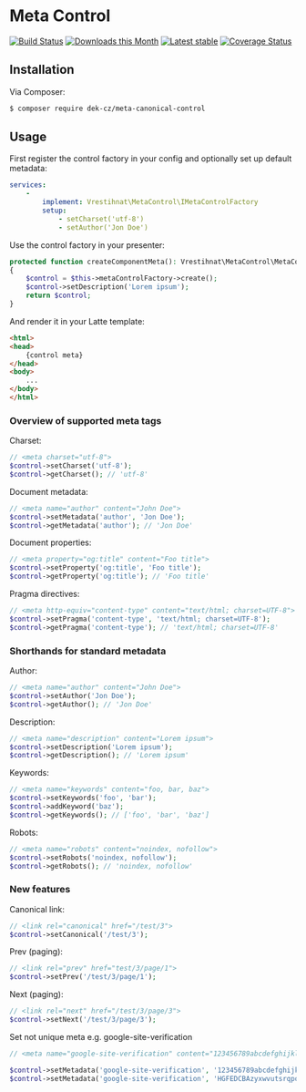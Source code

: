 Meta Control
============

[![Build Status](https://github.com/dek-cz/meta-canonical-control/workflows/CI/badge.svg)](https://github.com/dek-cz/meta-canonical-control/actions?query=workflow%3ACI+branch%3Amaster)
[![Downloads this Month](https://img.shields.io/packagist/dm/dek-cz/meta-canonical-control.svg)](https://packagist.org/packages/dek-cz/meta-canonical-control)
[![Latest stable](https://img.shields.io/packagist/v/dek-cz/meta-canonical-control.svg)](https://packagist.org/packages/dek-cz/meta-canonical-control)
[![Coverage Status](https://coveralls.io/repos/github/dek-cz/meta-canonical-control/badge.svg?branch=master)](https://coveralls.io/github/dek-cz/meta-canonical-control?branch=master)

Installation
------------

Via Composer:

```sh
$ composer require dek-cz/meta-canonical-control
```


Usage
-----

First register the control factory in your config and optionally set up default metadata:
```yaml
services:
    -
        implement: Vrestihnat\MetaControl\IMetaControlFactory
        setup:
            - setCharset('utf-8')
            - setAuthor('Jon Doe')
```

Use the control factory in your presenter:
```php
protected function createComponentMeta(): Vrestihnat\MetaControl\MetaControl
{
    $control = $this->metaControlFactory->create();
    $control->setDescription('Lorem ipsum');
    return $control;
}
```

And render it in your Latte template:
```html
<html>
<head>
    {control meta}
</head>
<body>
    ...
</body>
</html>
```

### Overview of supported meta tags

Charset:
```php
// <meta charset="utf-8">
$control->setCharset('utf-8');
$control->getCharset(); // 'utf-8'
```

Document metadata:
```php
// <meta name="author" content="John Doe">
$control->setMetadata('author', 'Jon Doe');
$control->getMetadata('author'); // 'Jon Doe'
```

Document properties:
```php
// <meta property="og:title" content="Foo title">
$control->setProperty('og:title', 'Foo title');
$control->getProperty('og:title'); // 'Foo title'
```

Pragma directives:
```php
// <meta http-equiv="content-type" content="text/html; charset=UTF-8">
$control->setPragma('content-type', 'text/html; charset=UTF-8');
$control->getPragma('content-type'); // 'text/html; charset=UTF-8'
```

### Shorthands for standard metadata

Author:
```php
// <meta name="author" content="John Doe">
$control->setAuthor('Jon Doe');
$control->getAuthor(); // 'Jon Doe'
```

Description:
```php
// <meta name="description" content="Lorem ipsum">
$control->setDescription('Lorem ipsum');
$control->getDescription(); // 'Lorem ipsum'
```

Keywords:
```php
// <meta name="keywords" content="foo, bar, baz">
$control->setKeywords('foo', 'bar');
$control->addKeyword('baz');
$control->getKeywords(); // ['foo', 'bar', 'baz']
```

Robots:
```php
// <meta name="robots" content="noindex, nofollow">
$control->setRobots('noindex, nofollow');
$control->getRobots(); // 'noindex, nofollow'
```
### New features

Canonical link:
```php
// <link rel="canonical" href="/test/3">
$control->setCanonical('/test/3');
```
Prev (paging):
```php
// <link rel="prev" href="test/3/page/1">
$control->setPrev('/test/3/page/1');
```
Next (paging):
```php
// <link rel="next" href="/test/3/page/3">
$control->setNext('/test/3/page/3');
```
Set not unique meta e.g. google-site-verification
```php
// <meta name="google-site-verification" content="123456789abcdefghijklmnopqrstuvwxyzABCDEFGH">\n<meta name="google-site-verification" content="HGFEDCBAzyxwvutsrqponmlkjihgfedcba987654321">\n

$control->setMetadata('google-site-verification', '123456789abcdefghijklmnopqrstuvwxyzABCDEFGH');
$control->setMetadata('google-site-verification', 'HGFEDCBAzyxwvutsrqponmlkjihgfedcba987654321');
```
